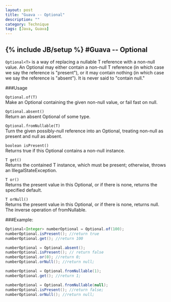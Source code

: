 ```yaml
---
layout: post
title: "Guava -- Optional"
description: ""
category: Technique
tags: [Java, Guava]
---
```

{% include JB/setup %}
#Guava -- Optional
---

`Optional<T>` is a way of replacing a nullable T reference with a non-null value. An Optional may either contain a non-null T reference (in which case we say the reference is "present"), or it may contain nothing (in which case we say the reference is "absent"). It is never said to "contain null."

<!--break-->
###Usage

`Optional.of(T)`      
Make an Optional containing the given non-null value, or fail fast on null.    

`Optional.absent()`   
Return an absent Optional of some type.

`Optional.fromNullable(T)`   
Turn the given possibly-null reference into an Optional, treating non-null as present and null as absent.   

`boolean isPresent()`      
Returns true if this Optional contains a non-null instance.

`T get()`   
Returns the contained T instance, which must be present; otherwise, throws an IllegalStateException.

`T or()`   
Returns the present value in this Optional, or if there is none, returns the specified default.

`T orNull()`   
Returns the present value in this Optional, or if there is none, returns null. The inverse operation of fromNullable.


###Example:
``` java   
Optional<Integer> numberOptional = Optional.of(100);
numberOptional.isPresent(); //return true
numberOptional.get(); //return 100

numberOptional = Optional.absent();
numberOptional.isPresent(); // return false
numberOptional.or(0); //return 0;
numberOptional.orNull(); //return null;

numberOptional = Optional.fromNullable(1);
numberOptional.get(); //return 1;

numberOptional = Optional.fromNullable(null);
numberOptional.isPresent(); //return false;
numberOptional.orNull(); //return null;

```  

